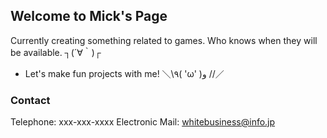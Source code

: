 ## Welcome to Mick's Page

Currently creating something related to games. Who knows when they will be available.
┐(´∀｀)┌

* Let's make fun projects with me! ＼\٩( 'ω' )و //／



### Contact
Telephone: xxx-xxx-xxxx
Electronic Mail: whitebusiness@info.jp
